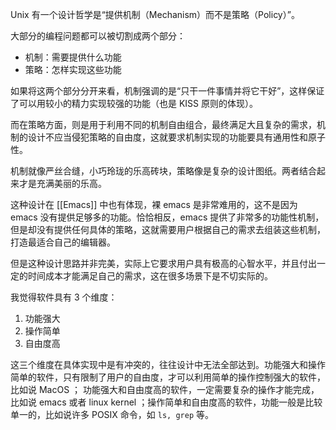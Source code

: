 Unix 有一个设计哲学是“提供机制（Mechanism）而不是策略（Policy）”。

大部分的编程问题都可以被切割成两个部分：

- 机制：需要提供什么功能
- 策略：怎样实现这些功能

如果将这两个部分分开来看，机制强调的是“只干一件事情并将它干好”，这样保证了可以用较小的精力实现较强的功能（也是 KISS 原则的体现）。

而在策略方面，则是用于利用不同的机制自由组合，最终满足大且复杂的需求，机制的设计不应当侵犯策略的自由度，这就要求机制实现的功能要具有通用性和原子性。

机制就像严丝合缝，小巧玲珑的乐高砖块，策略像是复杂的设计图纸。两者结合起来才是充满美丽的乐高。

这种设计在 [[Emacs]] 中也有体现，裸 emacs 是非常难用的，这不是因为 emacs 没有提供足够多的功能。恰恰相反，emacs 提供了非常多的功能性机制，但是却没有提供任何具体的策略，这就需要用户根据自己的需求去组装这些机制，打造最适合自己的编辑器。

但是这种设计思路并非完美，实际上它要求用户具有极高的心智水平，并且付出一定的时间成本才能满足自己的需求，这在很多场景下是不切实际的。

我觉得软件具有 3 个维度：

1.  功能强大
2.  操作简单
3.  自由度高

这三个维度在具体实现中是有冲突的，往往设计中无法全部达到。功能强大和操作简单的软件，只有限制了用户的自由度，才可以利用简单的操作控制强大的软件，比如说 MacOS ； 功能强大和自由度高的软件，一定需要复杂的操作才能完成，比如说 emacs 或者 linux kernel ；操作简单和自由度高的软件，功能一般是比较单一的，比如说许多 POSIX 命令，如 `ls, grep` 等。
